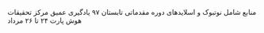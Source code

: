 منابع شامل نوتبوک و اسلایدهای دوره مقدماتی تابستان ۹۷ یادگیری عمیق مرکز تحقیقات هوش پارت 
۲۴ تا ۲۶ مرداد
